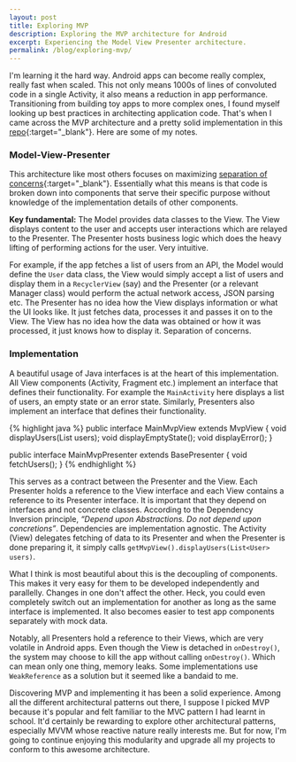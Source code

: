 ```yaml
---
layout: post
title: Exploring MVP
description: Exploring the MVP architecture for Android
excerpt: Experiencing the Model View Presenter architecture.
permalink: /blog/exploring-mvp/
---
```

I'm learning it the hard way. Android apps can become really complex, really fast when scaled. This not only means 1000s of lines of convoluted code in a single Activity, it also means a reduction in app performance. Transitioning from building toy apps to more complex ones, I found myself looking up best practices in architecting application code. That's when I came across the MVP architecture and a pretty solid implementation in this [repo](https://github.com/ribot/android-boilerplate){:target="_blank"}. Here are some of my notes.

### Model-View-Presenter
This architecture like most others focuses on maximizing [separation of concerns](https://en.wikipedia.org/wiki/Separation_of_concerns){:target="_blank"}. Essentially what this means is that code is broken down into components that serve their specific purpose without knowledge of the implementation details of other components.

**Key fundamental:** The Model provides data classes to the View. The View displays content to the user and accepts user interactions which are relayed to the Presenter. The Presenter hosts business logic which does the heavy lifting of performing actions for the user. Very intuitive.

For example, if the app fetches a list of users from an API, the Model would define the `User` data class, the View would simply accept a list of users and display them in a `RecyclerView` (say) and the Presenter (or a relevant Manager class) would perform the actual network access, JSON parsing etc. The Presenter has no idea how the View displays information or what the UI looks like. It just fetches data, processes it and passes it on to the View. The View has no idea how the data was obtained or how it was processed, it just knows how to display it. Separation of concerns.

### Implementation
A beautiful usage of Java interfaces is at the heart of this implementation. All View components (Activity, Fragment etc.) implement an interface that defines their functionality. For example the `MainActivity` here displays a list of users, an empty state or an error state. Similarly, Presenters also implement an interface that defines their functionality.

{% highlight java %}
public interface MainMvpView extends MvpView {
    void displayUsers(List<User> users);
    void displayEmptyState();
    void displayError();
}

public interface MainMvpPresenter extends BasePresenter {
    void fetchUsers();
}
{% endhighlight %}

This serves as a contract between the Presenter and the View. Each Presenter holds a reference to the View interface and each View contains a reference to its Presenter interface. It is important that they depend on interfaces and not concrete classes. According to the Dependency Inversion principle, *“Depend upon Abstractions. Do not depend upon concretions”*. Dependencies are implementation agnostic. The Activity (View) delegates fetching of data to its Presenter and when the Presenter is done preparing it, it simply calls `getMvpView().displayUsers(List<User> users)`.

What I think is most beautiful about this is the decoupling of components. This makes it very easy for them to be developed independently and parallelly. Changes in one don't affect the other. Heck, you could even completely switch out an implementation for another as long as the same interface is implemented. It also becomes easier to test app components separately with mock data.

Notably, all Presenters hold a reference to their Views, which are very volatile in Android apps. Even though the View is detached in `onDestroy()`, the system may choose to kill the app without calling `onDestroy()`. Which can mean only one thing, memory leaks. Some implementations use `WeakReference` as a solution but it seemed like a bandaid to me.

Discovering MVP and implementing it has been a solid experience. Among all the different architectural patterns out there, I suppose I picked MVP because it's popular and felt familiar to the MVC pattern I had learnt in school. It'd certainly be rewarding to explore other architectural patterns, especially MVVM whose reactive nature really interests me. But for now, I'm going to continue enjoying this modularity and upgrade all my projects to conform to this awesome architecture.
